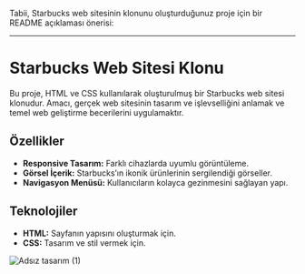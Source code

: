Tabii, Starbucks web sitesinin klonunu oluşturduğunuz proje için bir README açıklaması önerisi:

---

# Starbucks Web Sitesi Klonu

Bu proje, HTML ve CSS kullanılarak oluşturulmuş bir Starbucks web sitesi klonudur. Amacı, gerçek web sitesinin tasarım ve işlevselliğini anlamak ve temel web geliştirme becerilerini uygulamaktır.

## Özellikler

- **Responsive Tasarım:** Farklı cihazlarda uyumlu görüntüleme.
- **Görsel İçerik:** Starbucks’ın ikonik ürünlerinin sergilendiği görseller.
- **Navigasyon Menüsü:** Kullanıcıların kolayca gezinmesini sağlayan yapı.

## Teknolojiler

- **HTML:** Sayfanın yapısını oluşturmak için.
- **CSS:** Tasarım ve stil vermek için.



![Adsız tasarım (1)](https://github.com/user-attachments/assets/dd50d45c-7310-4e1c-813e-1d7078105334)
